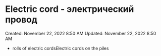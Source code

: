 # Electric cord - электрический провод

Created: November 22, 2022 8:50 AM
Updated: November 22, 2022 8:50 AM

- rolls of electric cordsElectric cords on the piles